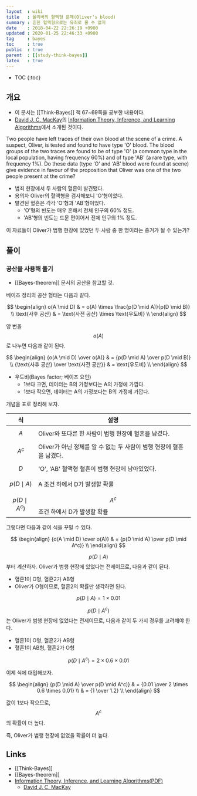 ```yaml
---
layout  : wiki
title   : 올리버의 혈액형 문제(Oliver's blood)
summary : 흔한 혈액형으로는 유죄로 몰 수 없지
date    : 2018-04-22 22:26:19 +0900
updated : 2020-01-25 22:46:33 +0900
tag     : bayes
toc     : true
public  : true
parent  : [[study-think-bayes]]
latex   : true
---
```

* TOC
{:toc}

## 개요

* 이 문서는 [[Think-Bayes]] 책 67~69쪽을 공부한 내용이다.
* [David J. C. MacKay][mackay]의 [Information Theory, Inference, and Learning Algorithms][mackay-book]에서 소개된 것이다.

>
Two people have left traces of their own blood at the scene of a crime.
A suspect, Oliver, is tested and found to have type 'O' blood.
The blood groups of the two traces are found to be of type 'O'
(a common type in the local population, having frequency 60%)
and of type 'AB' (a rare type, with frequency 1%).
Do these data (type ‘O’ and ‘AB’ blood were found at scene)
give evidence in favour of the proposition
that Oliver was one of the two people present at the crime?

* 범죄 현장에서 두 사람의 혈흔이 발견됐다.
* 용의자 Oliver의 혈액형을 검사해보니 'O'형이었다.
* 발견된 혈흔은 각각 'O'형과 'AB'형이었다.
    * 'O'형의 빈도는 매우 흔해서 전체 인구의 60% 정도.
    * 'AB'형의 빈도는 드문 편이어서 전체 인구의 1% 정도.

>
이 자료들이 Oliver가 범행 현장에 있었던 두 사람 중 한 명이라는 증거가 될 수 있는가?


## 풀이

### 공산을 사용해 풀기

* [[Bayes-theorem]] 문서의 공산을 참고할 것.

베이즈 정리의 공산 형태는 다음과 같다.

$$
\begin{align}
o(A \mid D) & = o(A) \times \frac{p(D \mid A)}{p(D \mid B)} \\
\text{사후 공산} & = \text{사전 공산} \times \text{우도비} \\
\end{align}
$$

양 변을 $$o(A)$$로 나누면 다음과 같이 된다.

$$
\begin{align}
{o(A \mid D) \over o(A)} & = {p(D \mid A) \over p(D \mid B)} \\
{\text{사후 공산} \over \text{사전 공산}} & = \text{우도비} \\
\end{align}
$$

* 우도비(Bayes factor; 베이즈 요인)
    * 1보다 크면, 데이터는 B의 가정보다는 A의 가정에 가깝다.
    * 1보다 작으면, 데이터는 A의 가정보다는 B의 가정에 가깝다.

개념을 표로 정리해 보자.

| 식                | 설명                                                                 |
|-------------------|----------------------------------------------------------------------|
| $$A$$             | Oliver와 또다른 한 사람이 범행 현장에 혈흔을 남겼다.                 |
| $$A^c$$           | Oliver가 아닌 정체를 알 수 없는 두 사람이 범행 현장에 혈흔을 남겼다. |
| $$D$$             | 'O', 'AB' 혈액형 혈흔이 범행 현장에 남아있었다.                      |
| $$p(D \mid A)$$   | A 조건 하에서 D가 발생할 확률                                        |
| $$p(D \mid A^c)$$ | $$A^c$$ 조건 하에서 D가 발생할 확률                                  |

그렇다면 다음과 같이 식을 꾸밀 수 있다.

$$
\begin{align}
{o(A \mid D) \over o(A)} & = {p(D \mid A) \over p(D \mid A^c)} \\
\end{align}
$$

$$p(D \mid A)$$ 부터 계산하자. Oliver가 범행 현장에 있었다는 전제이므로, 다음과 같이 된다.

* 혈흔1이 O형, 혈흔2가 AB형
* Oliver가 O형이므로, 혈흔2의 확률만 생각하면 된다.

$$p(D \mid A) = 1 \times 0.01 $$

$$p(D \mid A^c)$$ 는 Oliver가 범행 현장에 없었다는 전제이므로, 다음과 같이 두 가지 경우를 고려해야 한다.

* 혈흔1이 O형, 혈흔2가 AB형
* 혈흔1이 AB형, 혈흔2가 O형

$$p(D \mid A^c) = 2 \times 0.6 \times 0.01 $$

이제 식에 대입해보자.

$$
\begin{align}
{p(D \mid A) \over p(D \mid A^c)}
    & = {0.01 \over 2 \times 0.6 \times 0.01} \\
    & = {1 \over 1.2} \\
\end{align}
$$

값이 1보다 작으므로, $$A^c$$의 확률이 더 높다.

즉, Oliver가 범행 현장에 없었을 확률이 더 높다.


## Links

* [[Think-Bayes]]
* [[Bayes-theorem]]
* [Information Theory, Inference, and Learning Algorithms(PDF)](http://www.inference.org.uk/itprnn/book.pdf )
    * [David J. C. MacKay](https://en.wikipedia.org/wiki/David_J._C._MacKay )

[mackay]: https://en.wikipedia.org/wiki/David_J._C._MacKay
[mackay-book]: http://www.inference.org.uk/itprnn/book.pdf
